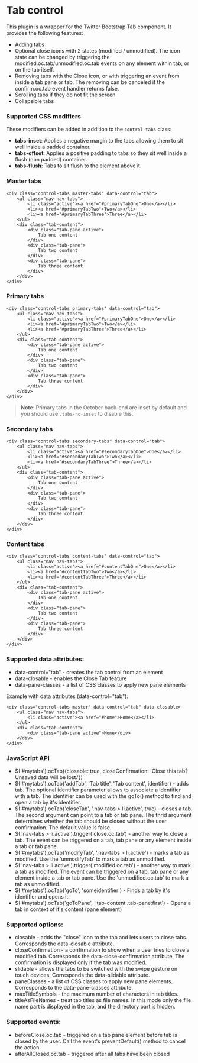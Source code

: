 # Tab control

This plugin is a wrapper for the Twitter Bootstrap Tab component. It provides the following features:

-   Adding tabs
-   Optional close icons with 2 states (modified / unmodified). The icon state can be changed by triggering the modified.oc.tab/unmodified.oc.tab events on any element within tab, or on the tab itself.
-   Removing tabs with the Close icon, or with triggering an event from inside a tab pane or tab. The removing can be canceled if the confirm.oc.tab event handler returns false.
-   Scrolling tabs if they do not fit the screen
-   Collapsible tabs

### Supported CSS modifiers

These modifiers can be added in addition to the `control-tabs` class:

-   **tabs-inset**: Applies a negative margin to the tabs allowing them to sit well inside a padded container.
-   **tabs-offset**: Applies a positive padding to tabs so they sit well inside a flush (non padded) container.
-   **tabs-flush**: Tabs to sit flush to the element above it.

### Master tabs

    <div class="control-tabs master-tabs" data-control="tab">
        <ul class="nav nav-tabs">
            <li class="active"><a href="#primaryTabOne">One</a></li>
            <li><a href="#primaryTabTwo">Two</a></li>
            <li><a href="#primaryTabThree">Three</a></li>
        </ul>
        <div class="tab-content">
            <div class="tab-pane active">
                Tab one content
            </div>
            <div class="tab-pane">
                Tab two content
            </div>
            <div class="tab-pane">
                Tab three content
            </div>
        </div>
    </div>

### Primary tabs

    <div class="control-tabs primary-tabs" data-control="tab">
        <ul class="nav nav-tabs">
            <li class="active"><a href="#primaryTabOne">One</a></li>
            <li><a href="#primaryTabTwo">Two</a></li>
            <li><a href="#primaryTabThree">Three</a></li>
        </ul>
        <div class="tab-content">
            <div class="tab-pane active">
                Tab one content
            </div>
            <div class="tab-pane">
                Tab two content
            </div>
            <div class="tab-pane">
                Tab three content
            </div>
        </div>
    </div>

> **Note**: Primary tabs in the October back-end are inset by default and you should use `.tabs-no-inset` to disable this.

### Secondary tabs

    <div class="control-tabs secondary-tabs" data-control="tab">
        <ul class="nav nav-tabs">
            <li class="active"><a href="#secondaryTabOne">One</a></li>
            <li><a href="#secondaryTabTwo">Two</a></li>
            <li><a href="#secondaryTabThree">Three</a></li>
        </ul>
        <div class="tab-content">
            <div class="tab-pane active">
                Tab one content
            </div>
            <div class="tab-pane">
                Tab two content
            </div>
            <div class="tab-pane">
                Tab three content
            </div>
        </div>
    </div>

### Content tabs

    <div class="control-tabs content-tabs" data-control="tab">
        <ul class="nav nav-tabs">
            <li class="active"><a href="#contentTabOne">One</a></li>
            <li><a href="#contentTabTwo">Two</a></li>
            <li><a href="#contentTabThree">Three</a></li>
        </ul>
        <div class="tab-content">
            <div class="tab-pane active">
                Tab one content
            </div>
            <div class="tab-pane">
                Tab two content
            </div>
            <div class="tab-pane">
                Tab three content
            </div>
        </div>
    </div>

### Supported data attributes:

-   data-control="tab" - creates the tab control from an element
-   data-closable - enables the Close Tab feature
-   data-pane-classes - a list of CSS classes to apply new pane elements

Example with data attributes (data-control="tab"):

    <div class="control-tabs master" data-control="tab" data-closable>
        <ul class="nav nav-tabs">
            <li class="active"><a href="#home">Home</a></li>
        </ul>
        <div class="tab-content">
            <div class="tab-pane active">Home</div>
        </div>
    </div>

### JavaScript API

-   \$('#mytabs').ocTab({closable: true, closeConfirmation: 'Close this tab? Unsaved data will be lost.'})
-   \$('#mytabs').ocTab('addTab', 'Tab title', 'Tab content', identifier) - adds tab. The optional identifier parameter allows to associate a identifier with a tab. The identifier can be used with the goTo() method to find and open a tab by it's identifier.
-   \$('#mytabs').ocTab('closeTab', '.nav-tabs > li.active', true) - closes a tab. The second argument can point to a tab or tab pane. The thrid argument determines whether the tab should be closed without the user confirmation. The default value is false.
-   \$('.nav-tabs > li.active').trigger('close.oc.tab') - another way to close a tab. The event can be triggered on a tab, tab pane or any element inside a tab or tab pane.
-   \$('#mytabs').ocTab('modifyTab', '.nav-tabs > li.active') - marks a tab as modified. Use the 'unmodifyTab' to mark a tab as unmodified.
-   \$('.nav-tabs > li.active').trigger('modified.oc.tab') - another way to mark a tab as modified. The event can be triggered on a tab, tab pane or any element inside a tab or tab pane. Use the 'unmodified.oc.tab' to mark a tab as unmodified.
-   \$('#mytabs').ocTab('goTo', 'someidentifier') - Finds a tab by it's identifier and opens it.
-   \$('#mytabs').ocTab('goToPane', '.tab-content .tab-pane:first') - Opens a tab in context of it's content (pane element)

### Supported options:

-   closable - adds the "close" icon to the tab and lets users to close tabs. Corresponds the data-closable attribute.
-   closeConfirmation - a confirmation to show when a user tries to close a modified tab. Corresponds the data-close-confirmation
    attribute. The confirmation is displayed only if the tab was modified.
-   slidable - allows the tabs to be switched with the swipe gesture on touch devices. Corresponds the data-slidable attribute.
-   paneClasses - a list of CSS classes to apply new pane elements. Corresponds to the data-pane-classes attribute.
-   maxTitleSymbols - the maximum number of characters in tab titles.
-   titleAsFileNames - treat tab titles as file names. In this mode only the file name part is displayed in the tab, and the directory part
    is hidden.

### Supported events:

-   beforeClose.oc.tab - triggered on a tab pane element before tab is closed by the user. Call the event's
    preventDefault() method to cancel the action.
-   afterAllClosed.oc.tab - triggered after all tabs have been closed
